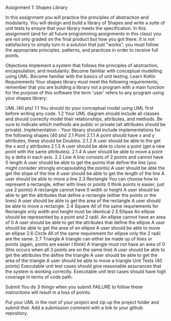 Assignment 1: Shapes Library

In this assignment you will practice the principles of abstraction and modularity. You will design and build a library of Shapes and write a suite of unit tests to ensure that your library meets the specification. In this assignment (and for all future programming assignments in this class) you are not only graded on the final product but how you got there. It is not satisfactory to simply turn in a solution that just "works", you must follow the appropriate principles, patterns, and practices in order to receive full points.

Objectives
Implement a system that follows the principles of abstraction, encapsulation, and modularity.
Become familiar with conceptual modelling using UML.
Become familiar with the basics of unit testing.
Learn Kotlin
Requirements
Your shapes library must meet the following requirements; remember that you are building a library not a program with a main function for the purpose of this software the term 'user' refers to any program using your shapes library:

UML (40 pts)
1.1 You should do your conceptual model using UML first before writing any code.
1.2 Your UML diagram should include all classes and should correctly model their relationships, attributes, and methods. Be sure to indicate which methods are public or private (all attributes should be private).
Implementation - Your library should include implementations for the following shapes (40 pts)
2.1 Point
2.1.1 A point should have x and y attributes, these should be Doubles.
2.1.2 A user should be able to the get the x and y attributes
2.1.3 A user should be able to clone a point (get a new point with the same attributes).
2.1.4 A user should be able to move a point by a delta in each axis.
2.2 Line
A line consists of 2 points and cannot have 0 length
A user should be able to get the points that define the line (you might consider strongly encapsulating the points)
A user should be able the get the slope of the line
A user should be able to get the length of the line
A user should be able to move a line
2.3 Rectangle
You can choose how to represent a rectangle, either with lines or points (I think points is easier, just use 2 points)
A rectangle cannot have 0 width or height
A user should be able to get the attributes that define a rectangle (either the points or the lines)
A user should be able to get the area of the rectangle
A user should be able to move a rectangle.
2.4 Square
All of the same requirements for Rectangle only width and height must be identical
2.5 Ellipse
An ellipse should be represented by a point and 2 radii.
An ellipse cannot have an area of 0
A user should be able to get the attributes that define the ellipse
A user should be able to get the area of an ellipse
A user should be able to move an ellipse
2.6 Circle
All of the same requirement for ellipse only the 2 radii are the same.
2.7 Triangle
A triangle can either be made up of lines or points (again, points are easier I think)
A triangle must not have an area of 0 (this occurs when all 3 points are on the same line)
A user should be able to get the attributes the define the triangle
A user should be able to get the area of the triangle
A user should be able to move a triangle
Unit Tests (40 points)
Executable unit test cases should give reasonable assurances that the system is working correctly.
Executable unit test cases should have high coverage in terms of code path.


Submit
You do 3 things when you submit FAILURE to follow these instructions will result in a loss of points:

Put your UML in the root of your project and zip up the project folder and submit that.
Add a submission comment with a link to your github repository.